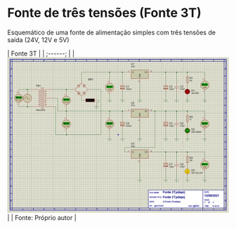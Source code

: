 # Fonte de três tensões (Fonte 3T)

Esquemático de uma fonte de alimentação simples com três tensões de saída (24V, 12V e 5V)

| Fonte 3T |
| ;------; |
| ![Esquemático](https://github.com/Kaique-Queiroz/Fonte-3T/blob/main/Fonte_3T.PNG) |
| Fonte: Próprio autor |
